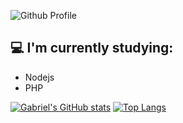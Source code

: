 ![Github Profile](https://i.imgur.com/BsoAUJw.png)

## 💻 I'm currently studying:
* Nodejs
* PHP

[![Gabriel's GitHub stats](https://github-readme-stats.vercel.app/api?username=GaahDias&show_icons=true&theme=tokyonight)](https://github.com/GaahDias/github-readme-stats) [![Top Langs](https://github-readme-stats.vercel.app/api/top-langs/?username=GaahDias&layout=compact)](https://github.com/GaahDias/github-readme-stats)

<!--
**GaahDias/GaahDias** is a ✨ _special_ ✨ repository because its `README.md` (this file) appears on your GitHub profile.

Here are some ideas to get you started:

- 🔭 I’m currently working on ...
- 🌱 I’m currently learning ...
- 👯 I’m looking to collaborate on ...
- 🤔 I’m looking for help with ...
- 💬 Ask me about ...
- 📫 How to reach me: ...
- 😄 Pronouns: ...
- ⚡ Fun fact: ...
-->
